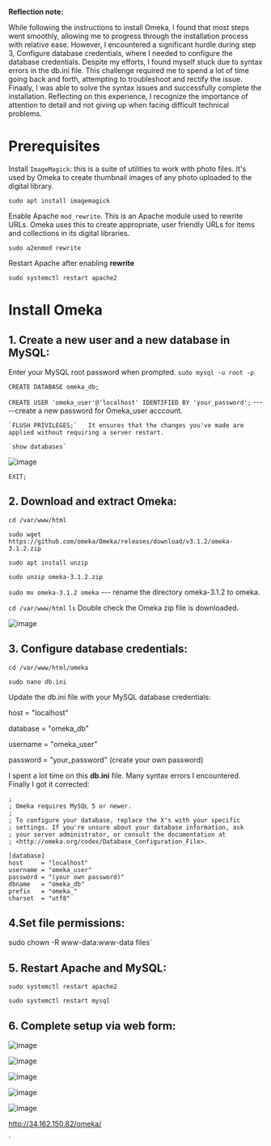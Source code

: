 **Reflection note:**

While following the instructions to install Omeka, I found that most steps went smoothly, allowing me to progress through the installation process with relative ease. However, I encountered a significant hurdle during step 3, Configure database credentials, where I needed to configure the database credentials. Despite my efforts, I found myself stuck due to syntax errors in the db.ini file. This challenge required me to spend a lot of time going back and forth, attempting to troubleshoot and rectify the issue. Finaaly, I was able to solve the syntax issues and successfully complete the installation. Reflecting on this experience, I recognize the importance of attention to detail and not giving up when facing difficult technical problems.

# Prerequisites
Install `ImageMagick`: this is a suite of utilities to work with photo files. It's used by Omeka to create thumbnail images of any photo uploaded to the digital library.

`sudo apt install imagemagick`

Enable Apache `mod_rewrite`. This is an Apache module used to rewrite URLs. Omeka uses this to create appropriate, user friendly URLs for items and collections in its digital libraries.

`sudo a2enmod rewrite`

 Restart Apache after enabling **rewrite**

 `sudo systemctl restart apache2`

# Install Omeka

## 1. Create a new user and a new database in MySQL:
   Enter your MySQL root password when prompted.
   `sudo mysql -u root -p`
   
   `CREATE DATABASE omeka_db;`
   
   `CREATE USER 'omeka_user'@'localhost' IDENTIFIED BY 'your_password';` -----create a new password for Omeka_user acccount.

    `FLUSH PRIVILEGES;`   It ensures that the changes you've made are applied without requiring a server restart.
   
    `show databases`
   
![image](https://github.com/angela-ren/syslib2024/assets/58860495/5532d27a-2ada-4e24-8049-d0eb6e8efc29)

`EXIT;`

## 2. Download and extract Omeka:

`cd /var/www/html`

`sudo wget https://github.com/omeka/Omeka/releases/download/v3.1.2/omeka-3.1.2.zip`

`sudo apt install unzip`

`sudo unzip omeka-3.1.2.zip`

`sudo mv omeka-3.1.2 omeka` ---  rename the directory omeka-3.1.2 to omeka.

`cd /var/www/html`   `ls`   Double check the Omeka zip file is downloaded.

![image](https://github.com/angela-ren/syslib2024/assets/58860495/166c9bae-ca07-48ab-a86d-b49f3d0e923f)

## 3. Configure database credentials:

`cd /var/www/html/omeka`

`sudo nano db.ini`

Update the db.ini file with your MySQL database credentials:

host = "localhost"

database = "omeka_db"

username = "omeka_user"

password = "your_password"  (create your own password)

I spent a lot time on this **db.ini** file. Many syntax errors I encountered. Finally I got it corrected:

```; Database Configuration File
;
; Omeka requires MySQL 5 or newer.
;
; To configure your database, replace the X's with your specific
; settings. If you're unsure about your database information, ask
; your server administrator, or consult the documentation at
; <http://omeka.org/codex/Database_Configuration_File>.

[database]
host     = "localhost"
username = "omeka_user"
password = "(your own password)"
dbname   = "omeka_db"
prefix   = "omeka_"
charset  = "utf8"
```

## 4.Set file permissions:

sudo chown -R www-data:www-data files`

## 5. Restart Apache and MySQL:

`sudo systemctl restart apache2`

`sudo systemctl restart mysql`

## 6. Complete setup via web form:

![image](https://github.com/angela-ren/syslib2024/assets/58860495/61bffc10-aa9c-4848-9fbe-8ee012683d4e)

![image](https://github.com/angela-ren/syslib2024/assets/58860495/b5adebdd-4757-426f-aca8-67c49f473b75)

![image](https://github.com/angela-ren/syslib2024/assets/58860495/0501ccd5-2f50-4f13-b4b4-f91aa134c40e)

![image](https://github.com/angela-ren/syslib2024/assets/58860495/40f6052c-97c7-4304-a78d-e459ad27e399)

![image](https://github.com/angela-ren/syslib2024/assets/58860495/e005620e-72f9-453f-b682-bc26918913ac)


http://34.162.150.82/omeka/




















`







   
   
